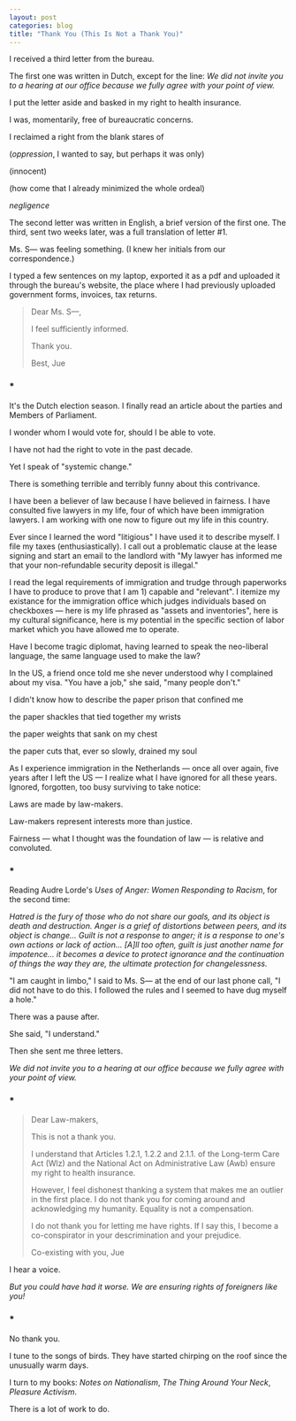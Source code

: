 ```yaml
---
layout: post
categories: blog
title: "Thank You (This Is Not a Thank You)"
---
```


I received a third letter from the bureau.

The first one was written in Dutch, except for the line: _We did not invite you to a hearing at our office because we fully agree with your point of view._

I put the letter aside and basked in my right to health insurance.

I was, momentarily, free of bureaucratic concerns. 

I reclaimed a right from the blank stares of

(_oppression_, I wanted to say, but perhaps it was only)

(innocent)

(how come that I already minimized the whole ordeal)

 _negligence_

The second letter was written in English, a brief version of the first one. The third, sent two weeks later, was a full translation of letter #1.

Ms. S— was feeling something. (I knew her initials from our correspondence.)

I typed a few sentences on my laptop, exported it as a pdf and uploaded it through the bureau's website, the place where I had previously uploaded government forms, invoices, tax returns.

> Dear Ms. S—, 
> 
> I feel sufficiently informed.
> 
> Thank you.
>
> Best,
> Jue

### *

It's the Dutch election season. I finally read an article about the parties and Members of Parliament. 

I wonder whom I would vote for, should I be able to vote.

I have not had the right to vote in the past decade.

Yet I speak of "systemic change." 

There is something terrible and terribly funny about this contrivance.

I have been a believer of law because I have believed in fairness. I have consulted five lawyers in my life, four of which have been immigration lawyers. I am working with one now to figure out my life in this country. 

Ever since I learned the word "litigious" I have used it to describe myself. I file my taxes (enthusiastically). I call out a problematic clause at the lease signing and start an email to the landlord with "My lawyer has informed me that your non-refundable security deposit is illegal." 

I read the legal requirements of immigration and trudge through paperworks I have to produce to prove that I am 1) capable and "relevant". I itemize my existance for the immigration office which judges individuals based on checkboxes — here is my life phrased as "assets and inventories", here is my cultural significance, here is my potential in the specific section of labor market which you have allowed me to operate. 

Have I become tragic diplomat, having learned to speak the neo-liberal language, the same language used to make the law?

In the US, a friend once told me she never understood why I complained about my visa. "You have a job," she said, "many people don't."

I didn't know how to describe the paper prison that confined me

the paper shackles that tied together my wrists

the paper weights that sank on my chest

the paper cuts that, ever so slowly, drained my soul

As I experience immigration in the Netherlands — once all over again, five years after I left the US — I realize what I have ignored for all these years. Ignored, forgotten, too busy surviving to take notice:

Laws are made by law-makers.

Law-makers represent interests more than justice.

Fairness — what I thought was the foundation of law — is relative and convoluted.

### *

Reading Audre Lorde's _Uses of Anger: Women Responding to Racism_, for the second time:

_Hatred is the fury of those who do not share our goals, and its object is death and destruction. Anger is a grief of distortions between peers, and its object is change... Guilt is not a response to anger; it is a response to one's own actions or lack of action... [A]ll too often, guilt is just another name for impotence... it becomes a device to protect ignorance and the continuation of things the way they are, the ultimate protection for changelessness._

"I am caught in limbo," I said to Ms. S— at the end of our last phone call, "I did not have to do this. I followed the rules and I seemed to have dug myself a hole."

There was a pause after.

She said, "I understand."

Then she sent me three letters.

_We did not invite you to a hearing at our office because we fully agree with your point of view._

### *

> Dear Law-makers,
>
> This is not a thank you. 
> 
> I understand that Articles 1.2.1, 1.2.2 and 2.1.1. of the Long-term Care Act (Wlz) and the National Act on Administrative Law (Awb) ensure my right to health insurance.
>
> However, I feel dishonest thanking a system that makes me an outlier in the first place. I do not thank you for coming around and acknowledging my humanity. Equality is not a compensation.
>
> I do not thank you for letting me have rights. If I say this, I become a co-conspirator in your descrimination and your prejudice.
>
> Co-existing with you,
> Jue

I hear a voice.

_But you could have had it worse. We are ensuring rights of foreigners like you!_

### *

No thank you.

I tune to the songs of birds. They have started chirping on the roof since the unusually warm days.

I turn to my books: _Notes on Nationalism_, _The Thing Around Your Neck_, _Pleasure Activism_.

There is a lot of work to do.
